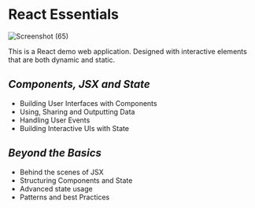 # **React Essentials**

![Screenshot (65)](https://github.com/Joha-will/React_Practice_1/assets/98041941/96b69c26-daf7-4ff2-a418-1855788e53c4)


This is a React demo web application.  Designed with interactive elements that are both dynamic and static.

***Components, JSX and State***
------------------------------
  - Building User Interfaces with Components
  - Using, Sharing and Outputting Data
  - Handling User Events
  - Building Interactive UIs with State


  ***Beyond the Basics***
------------------------

  - Behind the scenes of JSX
  - Structuring Components and State
  - Advanced state usage
  - Patterns and best Practices
